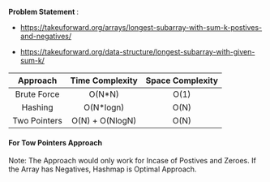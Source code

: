 <b> Problem Statement </b> : 

* https://takeuforward.org/arrays/longest-subarray-with-sum-k-postives-and-negatives/

* https://takeuforward.org/data-structure/longest-subarray-with-given-sum-k/

| Approach | Time Complexity | Space Complexity|
| :---:         |     :---:      |         :---: |
| Brute Force   | O(N*N)     |  O(1) |
|  Hashing |  O(N*logn)  |   O(N)    |
| Two Pointers   | O(N) + O(NlogN)    | O(N)  |

<h4> For Tow Pointers Approach</h4>

Note: The Approach would only work for Incase of Postives and Zeroes. If the Array has Negatives, Hashmap is Optimal Approach.